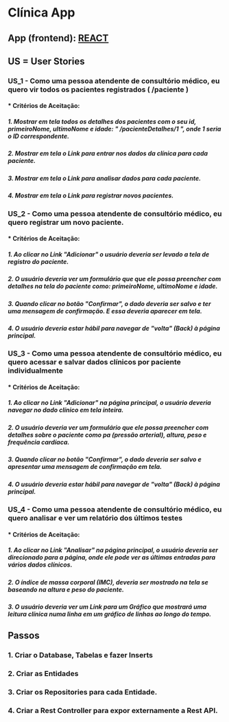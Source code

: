 # Clínica App

## App (frontend): [REACT ](https://github.com/Henderson-da-rocha-porfirio/react-clinica-medica-frontend-thippireddy)

## US = User Stories
### US_1 - Como uma pessoa atendente de consultório médico, eu quero vir todos os pacientes registrados ( /paciente )
#### * Critérios de Aceitação:
##### 1. Mostrar em tela todos os detalhes dos pacientes com o seu id, primeiroNome, ultimoNome e idade: " /pacienteDetalhes/1 ", onde 1 seria o ID correspondente.
##### 2. Mostrar em tela o Link para entrar nos dados da clínica para cada paciente.
##### 3. Mostrar em tela o Link para analisar dados para cada paciente.
##### 4. Mostrar em tela o Link para registrar novos pacientes.
### US_2 - Como uma pessoa atendente de consultório médico, eu quero registrar um novo paciente.
#### * Critérios de Aceitação:
##### 1. Ao clicar no Link "Adicionar" o usuário deveria ser levado a tela de registro do paciente.
##### 2. O usuário deveria ver um formulário que que ele possa preencher com detalhes na tela do paciente como: primeiroNome, ultimoNome e idade.
##### 3. Quando clicar no botão "Confirmar", o dado deveria ser salvo e ter uma mensagem de confirmação. E essa deveria aparecer em tela.
##### 4. O usuário deveria estar hábil para navegar de "volta" (Back) à página principal.
### US_3 - Como uma pessoa atendente de consultório médico, eu quero acessar e salvar dados clínicos por paciente individualmente
#### * Critérios de Aceitação:
##### 1. Ao clicar no Link "Adicionar" na página principal, o usuário deveria navegar no dado clínico em tela inteira.
##### 2. O usuário deveria ver um formulário que ele possa preencher com detalhes sobre o paciente como pa (pressão arterial), altura, peso e frequência cardíaca.
##### 3. Quando clicar no botão "Confirmar", o dado deveria ser salvo e apresentar uma mensagem de confirmação em tela.
##### 4. O usuário deveria estar hábil para navegar de "volta" (Back) à página principal.
### US_4 - Como uma pessoa atendente de consultório médico, eu quero analisar e ver um relatório dos últimos testes
#### * Critérios de Aceitação:
##### 1. Ao clicar no Link "Analisar" na página principal, o usuário deveria ser direcionado para a página, onde ele pode ver as últimas entradas para vários dados clínicos.
##### 2. O índice de massa corporal (IMC), deveria ser mostrado na tela se baseando na altura e peso do paciente.
##### 3. O usuário deveria ver um Link para um Gráfico que mostrará uma leitura clínica numa linha em um gráfico de linhas ao longo do tempo.
## Passos
### 1. Criar o Database, Tabelas e fazer Inserts
### 2. Criar as Entidades
### 3. Criar os Repositories para cada Entidade.
### 4. Criar a Rest Controller para expor externamente a Rest API.
